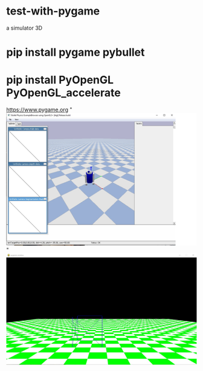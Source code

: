 # test-with-pygame
 a simulator 3D
# pip install pygame pybullet
# pip install PyOpenGL PyOpenGL_accelerate
https://www.pygame.org
"
![Texto alternativo](https://github.com/0joseDark/test-with-pygame/blob/main/v0-0-0/image/simulator3D.jpg)
"
![Texto alternativo](https://github.com/0joseDark/test-with-pygame/blob/main/v0-0-0/image/simulator3D-0.jpg)
